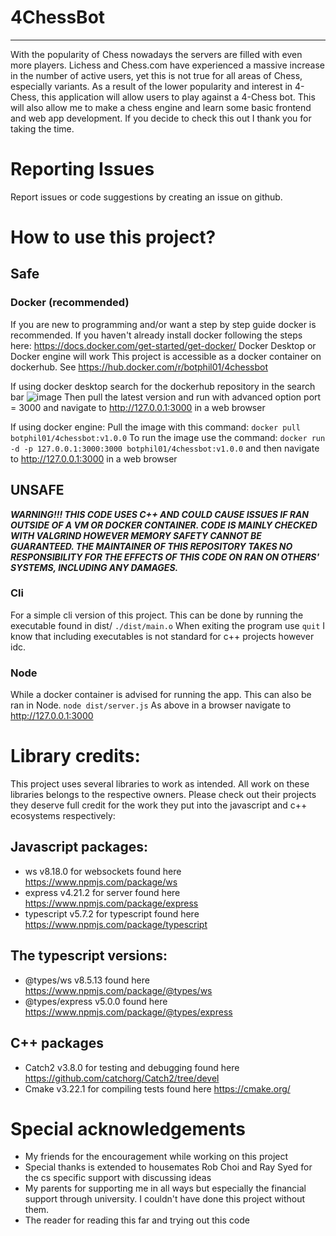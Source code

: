 # 4ChessBot
---
With the popularity of Chess nowadays the servers are filled with even more players. Lichess and Chess.com have experienced a massive increase in the number of active users, yet this is not true for all areas of Chess, especially variants. As a result of the lower popularity and interest in 4-Chess, this application will allow users to play against a 4-Chess bot. This will also allow me to make a chess engine and learn some basic frontend and web app development. If you decide to check this out I thank you for taking the time.

# Reporting Issues
Report issues or code suggestions by creating an issue on github.

# How to use this project? 

## Safe
### Docker (recommended)
If you are new to programming and/or want a step by step guide docker is recommended.
If you haven't already install docker following the steps here: https://docs.docker.com/get-started/get-docker/
Docker Desktop or Docker engine will work 
This project is accessible as a docker container on dockerhub. See https://hub.docker.com/r/botphil01/4chessbot

If using docker desktop search for the dockerhub repository in the search bar
![image](https://github.com/user-attachments/assets/7e92b0d4-ed28-4f7c-a709-c98450928e5f)
Then pull the latest version and run with advanced option port = 3000 and navigate to http://127.0.0.1:3000 in a web browser

If using docker engine:
Pull the image with this command:
`docker pull botphil01/4chessbot:v1.0.0`
To run the image use the command:
`docker run -d -p 127.0.0.1:3000:3000 botphil01/4chessbot:v1.0.0`
and then navigate to http://127.0.0.1:3000 in a web browser

## UNSAFE
***WARNING!!! THIS CODE USES C++ AND COULD CAUSE ISSUES IF RAN OUTSIDE OF A VM OR DOCKER CONTAINER. CODE IS MAINLY CHECKED WITH VALGRIND HOWEVER MEMORY SAFETY CANNOT BE GUARANTEED. THE MAINTAINER OF THIS REPOSITORY TAKES NO RESPONSIBILITY FOR THE EFFECTS OF THIS CODE ON RAN ON OTHERS' SYSTEMS, INCLUDING ANY DAMAGES.***
### Cli
For a simple cli version of this project. This can be done by running the executable found in dist/
`./dist/main.o`
When exiting the program use 
`quit`
I know that including executables is not standard for c++ projects however idc. 

### Node
While a docker container is advised for running the app. This can also be ran in Node.
`node dist/server.js`
As above in a browser navigate to http://127.0.0.1:3000 

# Library credits:
This project uses several libraries to work as intended. All work on these libraries belongs to the respective owners. Please check out their projects they deserve full credit for the work they put into the javascript and c++ ecosystems respectively:
## Javascript packages:
- ws v8.18.0 for websockets found here https://www.npmjs.com/package/ws
- express v4.21.2 for server found here https://www.npmjs.com/package/express
- typescript v5.7.2 for typescript found here https://www.npmjs.com/package/typescript
## The typescript versions:
- @types/ws v8.5.13 found here https://www.npmjs.com/package/@types/ws
- @types/express v5.0.0 found here https://www.npmjs.com/package/@types/express

## C++ packages
- Catch2 v3.8.0 for testing and debugging found here https://github.com/catchorg/Catch2/tree/devel
- Cmake v3.22.1 for compiling tests found here https://cmake.org/

# Special acknowledgements
- My friends for the encouragement while working on this project
- Special thanks is extended to housemates Rob Choi and Ray Syed for the cs specific support with discussing ideas
- My parents for supporting me in all ways but especially the financial support through university. I couldn't have done this project without them.
- The reader for reading this far and trying out this code


